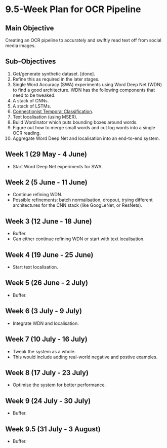 # 9.5-Week Plan for OCR Pipeline

## Main Objective
Creating an OCR pipeline to accurately and swiftly read text off from social
media images.

## Sub-Objectives

1. Get/generate synthetic dataset. [done].
  1. Refine this as required in the later stages.
2. Single Word Accuracy (SWA) experiments using Word Deep Net (WDN) to find a good
architecture. WDN has the following components that need to be tweaked:
  1. A stack of CNNs.
  2. A stack of LSTMs.
  3. [Connectionist Temporal Classification](http://www.cs.toronto.edu/~graves/icml_2006.pdf).
3. Text localisation (using MSER).
  1. Build Wordinator which puts bounding boxes around words.
  2. Figure out how to merge small words and cut log words into a single OCR
  reading.
4. Aggregate Word Deep Net and localisation into an end-to-end system.


## Week 1 (29 May - 4 June)
  * Start Word Deep Net experiments for SWA.


## Week 2 (5 June - 11 June)
  * Continue refining WDN.
  * Possible refinements: batch normalisation, dropout, trying different architectures for the CNN stack (like GoogLeNet, or ResNets).  


## Week 3 (12 June - 18 June)
  * Buffer.
  * Can either continue refining WDN or start with text localisation.


## Week 4 (19 June - 25 June)
  * Start text localisation.

## Week 5 (26 June - 2 July)
  * Buffer.

## Week 6 (3 July - 9 July)
  * Integrate WDN and localisation.

## Week 7 (10 July - 16 July)
  * Tweak the system as a whole.
  * This would include adding real-world negative and postive examples.


## Week 8 (17 July - 23 July)
  * Optimise the system for better performance.

## Week 9 (24 July - 30 July)
  * Buffer.

## Week 9.5 (31 July - 3 August)
  * Buffer.
